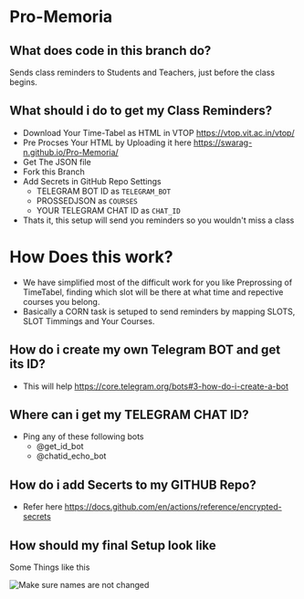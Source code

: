 # Pro-Memoria

## What does code in this branch do?

Sends class reminders to Students and Teachers, just before the class begins. 

## What should i do to get my Class Reminders?

- Download Your Time-Tabel as HTML in VTOP <https://vtop.vit.ac.in/vtop/>
- Pre Procses Your HTML by Uploading it here <https://swarag-n.github.io/Pro-Memoria/>
- Get The JSON file
- Fork this Branch
- Add Secrets in GitHub Repo Settings
  - TELEGRAM BOT ID as `TELEGRAM_BOT`
  - PROSSEDJSON as `COURSES`
  - YOUR TELEGRAM CHAT ID as `CHAT_ID`
- Thats it, this setup will send you reminders so you wouldn't miss a class

# How Does this work?

- We have simplified most of the difficult work for you like Preprossing of TimeTabel, finding which slot will be there at what time and repective courses you belong. 
- Basically a CORN task is setuped to send reminders by mapping SLOTS, SLOT Timmings and Your Courses. 

## How do i create my own Telegram BOT and get its ID?

- This will help <https://core.telegram.org/bots#3-how-do-i-create-a-bot>

## Where can i get my TELEGRAM CHAT ID?

 - Ping any of these following bots
   - @get_id_bot
   - @chatid_echo_bot

## How do i add Secerts to my GITHUB Repo?

- Refer here <https://docs.github.com/en/actions/reference/encrypted-secrets>

## How should my final Setup look like

Some Things like this

![Make sure names are not changed](https://user-images.githubusercontent.com/46181010/111894115-0a3f9580-8a2e-11eb-83cb-999a73e3edc1.png)
